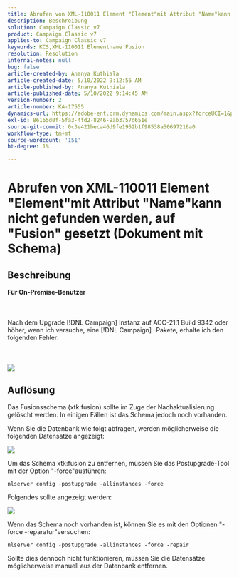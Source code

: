 ```yaml
---
title: Abrufen von XML-110011 Element "Element"mit Attribut "Name"kann nicht gefunden werden, auf "Fusion" gesetzt (Dokument mit Schema)
description: Beschreibung
solution: Campaign Classic v7
product: Campaign Classic v7
applies-to: Campaign Classic v7
keywords: KCS,XML-110011 Elementname Fusion
resolution: Resolution
internal-notes: null
bug: false
article-created-by: Ananya Kuthiala
article-created-date: 5/10/2022 9:12:56 AM
article-published-by: Ananya Kuthiala
article-published-date: 5/10/2022 9:14:45 AM
version-number: 2
article-number: KA-17555
dynamics-url: https://adobe-ent.crm.dynamics.com/main.aspx?forceUCI=1&pagetype=entityrecord&etn=knowledgearticle&id=957b605d-41d0-ec11-a7b5-0022480a8e40
exl-id: 86165d0f-5fa3-4fd2-8246-9ab3757d651e
source-git-commit: 0c3e421beca46d9fe1952b1f98538a50697216a0
workflow-type: tm+mt
source-wordcount: '151'
ht-degree: 1%

---
```


# Abrufen von XML-110011 Element &quot;Element&quot;mit Attribut &quot;Name&quot;kann nicht gefunden werden, auf &quot;Fusion&quot; gesetzt (Dokument mit Schema)

## Beschreibung

<b>Für On-Premise-Benutzer</b><br><br> <br><br>Nach dem Upgrade [!DNL Campaign] Instanz auf ACC-21.1 Build 9342 oder höher, wenn ich versuche, eine [!DNL Campaign] -Pakete, erhalte ich den folgenden Fehler:<br><br> <br><br>![](assets/___967b605d-41d0-ec11-a7b5-0022480a8e40___.png)

## Auflösung


Das Fusionsschema (xtk:fusion) sollte im Zuge der Nachaktualisierung gelöscht werden. In einigen Fällen ist das Schema jedoch noch vorhanden.

Wenn Sie die Datenbank wie folgt abfragen, werden möglicherweise die folgenden Datensätze angezeigt:

![](assets/5cf5ba8b-f838-ec11-b6e6-000d3a348885.png)

Um das Schema xtk:fusion zu entfernen, müssen Sie das Postupgrade-Tool mit der Option &quot;-force&quot;ausführen:

`nlserver config -postupgrade -allinstances -force`

Folgendes sollte angezeigt werden:

![](assets/406e7298-f938-ec11-b6e6-000d3a348885.png)

Wenn das Schema noch vorhanden ist, können Sie es mit den Optionen &quot;-force -reparatur&quot;versuchen:

`nlserver config -postupgrade -allinstances -force -repair`

Sollte dies dennoch nicht funktionieren, müssen Sie die Datensätze möglicherweise manuell aus der Datenbank entfernen.
